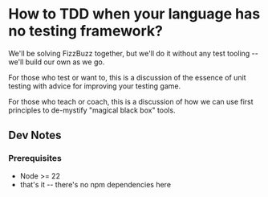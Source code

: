 # How to TDD when your language has no testing framework?

We'll be solving FizzBuzz together, but we'll do it without any test tooling --
we'll build our own as we go.

For those who test or want to, this is a discussion of the essence of unit
testing with advice for improving your testing game.

For those who teach or coach, this is a discussion of how we can use first
principles to de-mystify "magical black box" tools.


## Dev Notes
### Prerequisites

- Node >= 22
- that's it -- there's no npm dependencies here
